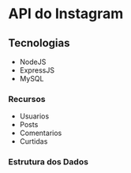 # API do Instagram

## Tecnologias
- NodeJS
- ExpressJS
- MySQL

### Recursos
- Usuarios
- Posts
- Comentarios
- Curtidas

### Estrutura dos Dados

